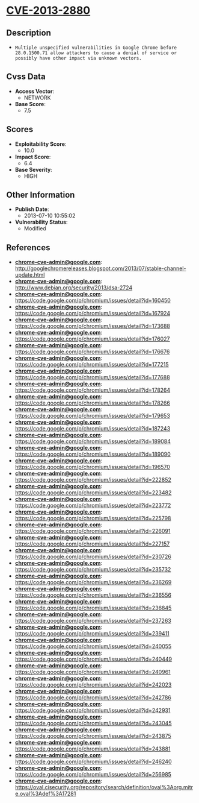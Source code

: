 
# [CVE-2013-2880](https://cve.mitre.org/cgi-bin/cvename.cgi?name=CVE-2013-2880)

## Description

- `Multiple unspecified vulnerabilities in Google Chrome before 28.0.1500.71 allow attackers to cause a denial of service or possibly have other impact via unknown vectors.`

## Cvss Data

- **Access Vector**:
  - NETWORK
- **Base Score**:
  - 7.5

## Scores

- **Exploitability Score**:
  - 10.0
- **Impact Score**:
  - 6.4
- **Base Severity**:
  - HIGH

## Other Information

- **Publish Date**:
  - 2013-07-10 10:55:02
- **Vulnerability Status**:
  - Modified

## References

- **chrome-cve-admin@google.com**: http://googlechromereleases.blogspot.com/2013/07/stable-channel-update.html
- **chrome-cve-admin@google.com**: http://www.debian.org/security/2013/dsa-2724
- **chrome-cve-admin@google.com**: https://code.google.com/p/chromium/issues/detail?id=160450
- **chrome-cve-admin@google.com**: https://code.google.com/p/chromium/issues/detail?id=167924
- **chrome-cve-admin@google.com**: https://code.google.com/p/chromium/issues/detail?id=173688
- **chrome-cve-admin@google.com**: https://code.google.com/p/chromium/issues/detail?id=176027
- **chrome-cve-admin@google.com**: https://code.google.com/p/chromium/issues/detail?id=176676
- **chrome-cve-admin@google.com**: https://code.google.com/p/chromium/issues/detail?id=177215
- **chrome-cve-admin@google.com**: https://code.google.com/p/chromium/issues/detail?id=177688
- **chrome-cve-admin@google.com**: https://code.google.com/p/chromium/issues/detail?id=178264
- **chrome-cve-admin@google.com**: https://code.google.com/p/chromium/issues/detail?id=178266
- **chrome-cve-admin@google.com**: https://code.google.com/p/chromium/issues/detail?id=179653
- **chrome-cve-admin@google.com**: https://code.google.com/p/chromium/issues/detail?id=187243
- **chrome-cve-admin@google.com**: https://code.google.com/p/chromium/issues/detail?id=189084
- **chrome-cve-admin@google.com**: https://code.google.com/p/chromium/issues/detail?id=189090
- **chrome-cve-admin@google.com**: https://code.google.com/p/chromium/issues/detail?id=196570
- **chrome-cve-admin@google.com**: https://code.google.com/p/chromium/issues/detail?id=222852
- **chrome-cve-admin@google.com**: https://code.google.com/p/chromium/issues/detail?id=223482
- **chrome-cve-admin@google.com**: https://code.google.com/p/chromium/issues/detail?id=223772
- **chrome-cve-admin@google.com**: https://code.google.com/p/chromium/issues/detail?id=225798
- **chrome-cve-admin@google.com**: https://code.google.com/p/chromium/issues/detail?id=226091
- **chrome-cve-admin@google.com**: https://code.google.com/p/chromium/issues/detail?id=227157
- **chrome-cve-admin@google.com**: https://code.google.com/p/chromium/issues/detail?id=230726
- **chrome-cve-admin@google.com**: https://code.google.com/p/chromium/issues/detail?id=235732
- **chrome-cve-admin@google.com**: https://code.google.com/p/chromium/issues/detail?id=236269
- **chrome-cve-admin@google.com**: https://code.google.com/p/chromium/issues/detail?id=236556
- **chrome-cve-admin@google.com**: https://code.google.com/p/chromium/issues/detail?id=236845
- **chrome-cve-admin@google.com**: https://code.google.com/p/chromium/issues/detail?id=237263
- **chrome-cve-admin@google.com**: https://code.google.com/p/chromium/issues/detail?id=239411
- **chrome-cve-admin@google.com**: https://code.google.com/p/chromium/issues/detail?id=240055
- **chrome-cve-admin@google.com**: https://code.google.com/p/chromium/issues/detail?id=240449
- **chrome-cve-admin@google.com**: https://code.google.com/p/chromium/issues/detail?id=240961
- **chrome-cve-admin@google.com**: https://code.google.com/p/chromium/issues/detail?id=242023
- **chrome-cve-admin@google.com**: https://code.google.com/p/chromium/issues/detail?id=242786
- **chrome-cve-admin@google.com**: https://code.google.com/p/chromium/issues/detail?id=242931
- **chrome-cve-admin@google.com**: https://code.google.com/p/chromium/issues/detail?id=243045
- **chrome-cve-admin@google.com**: https://code.google.com/p/chromium/issues/detail?id=243875
- **chrome-cve-admin@google.com**: https://code.google.com/p/chromium/issues/detail?id=243881
- **chrome-cve-admin@google.com**: https://code.google.com/p/chromium/issues/detail?id=246240
- **chrome-cve-admin@google.com**: https://code.google.com/p/chromium/issues/detail?id=256985
- **chrome-cve-admin@google.com**: https://oval.cisecurity.org/repository/search/definition/oval%3Aorg.mitre.oval%3Adef%3A17281
